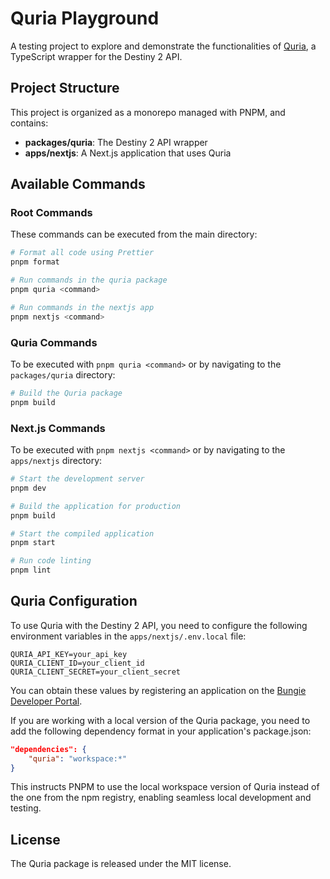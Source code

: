 # Quria Playground

A testing project to explore and demonstrate the functionalities of [Quria](https://github.com/FraWolf/quria), a TypeScript wrapper for the Destiny 2 API.

## Project Structure

This project is organized as a monorepo managed with PNPM, and contains:

- **packages/quria**: The Destiny 2 API wrapper
- **apps/nextjs**: A Next.js application that uses Quria

## Available Commands

### Root Commands

These commands can be executed from the main directory:

```bash
# Format all code using Prettier
pnpm format

# Run commands in the quria package
pnpm quria <command>

# Run commands in the nextjs app
pnpm nextjs <command>
```

### Quria Commands

To be executed with `pnpm quria <command>` or by navigating to the `packages/quria` directory:

```bash
# Build the Quria package
pnpm build
```

### Next.js Commands

To be executed with `pnpm nextjs <command>` or by navigating to the `apps/nextjs` directory:

```bash
# Start the development server
pnpm dev

# Build the application for production
pnpm build

# Start the compiled application
pnpm start

# Run code linting
pnpm lint
```

## Quria Configuration

To use Quria with the Destiny 2 API, you need to configure the following environment variables in the `apps/nextjs/.env.local` file:

```
QURIA_API_KEY=your_api_key
QURIA_CLIENT_ID=your_client_id
QURIA_CLIENT_SECRET=your_client_secret
```

You can obtain these values by registering an application on the [Bungie Developer Portal](https://www.bungie.net/en/Application).

If you are working with a local version of the Quria package, you need to add the following dependency format in your application's package.json:

```json
"dependencies": {
    "quria": "workspace:*"
}
```

This instructs PNPM to use the local workspace version of Quria instead of the one from the npm registry, enabling seamless local development and testing.

## License

The Quria package is released under the MIT license.
